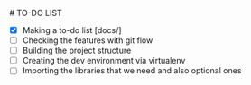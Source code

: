 # TO-DO LIST
- [x] Making a to-do list [docs/]
- [ ] Checking the features with git flow
- [ ] Building the project structure
- [ ] Creating the dev environment via virtualenv
- [ ] Importing the libraries that we need and also optional ones